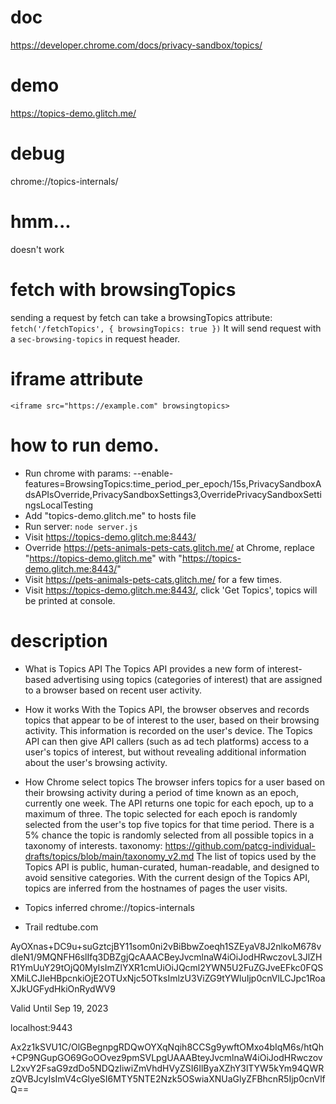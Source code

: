 # doc
https://developer.chrome.com/docs/privacy-sandbox/topics/

# demo
https://topics-demo.glitch.me/

# debug
chrome://topics-internals/ 

# hmm...
doesn't work

# fetch with browsingTopics
sending a request by fetch can take a browsingTopics attribute:
`fetch('/fetchTopics', { browsingTopics: true })`
It will send request with a `sec-browsing-topics` in request header.

# iframe attribute
`<iframe src="https://example.com" browsingtopics>`

# how to run demo.
- Run chrome with params: --enable-features=BrowsingTopics:time_period_per_epoch/15s,PrivacySandboxAdsAPIsOverride,PrivacySandboxSettings3,OverridePrivacySandboxSettingsLocalTesting
- Add "topics-demo.glitch.me" to hosts file
- Run server: `node server.js`
- Visit https://topics-demo.glitch.me:8443/
- Override https://pets-animals-pets-cats.glitch.me/ at Chrome, replace "https://topics-demo.glitch.me" with "https://topics-demo.glitch.me:8443/"
- Visit https://pets-animals-pets-cats.glitch.me/ for a few times.
- Visit https://topics-demo.glitch.me:8443/, click 'Get Topics', topics will be printed at console.

# description
- What is Topics API
The Topics API provides a new form of interest-based advertising using topics (categories of interest) that are assigned to a browser based on recent user activity.

- How it works
With the Topics API, the browser observes and records topics that appear to be of interest to the user, based on their browsing activity. 
This information is recorded on the user's device. 
The Topics API can then give API callers (such as ad tech platforms) access to a user's topics of interest, but without revealing additional information about the user's browsing activity.

- How Chrome select topics
The browser infers topics for a user based on their browsing activity during a period of time known as an epoch, currently one week.
The API returns one topic for each epoch, up to a maximum of three. The topic selected for each epoch is randomly selected from the user's top five topics for that time period.
There is a 5% chance the topic is randomly selected from all possible topics in a taxonomy of interests.
    taxonomy: https://github.com/patcg-individual-drafts/topics/blob/main/taxonomy_v2.md
    The list of topics used by the Topics API is public, human-curated, human-readable, and designed to avoid sensitive categories.
With the current design of the Topics API, topics are inferred from the hostnames of pages the user visits.

- Topics inferred
chrome://topics-internals

- Trail
redtube.com

AyOXnas+DC9u+suGztcjBY11som0ni2vBiBbwZoeqh1SZEyaV8J2nlkoM678vdIeN1/9MQNFH6slIfq3DBZgjQcAAACBeyJvcmlnaW4iOiJodHRwczovL3JlZHR1YmUuY29tOjQ0MyIsImZlYXR1cmUiOiJQcml2YWN5U2FuZGJveEFkc0FQSXMiLCJleHBpcnkiOjE2OTUxNjc5OTksImlzU3ViZG9tYWluIjp0cnVlLCJpc1RoaXJkUGFydHkiOnRydWV9

Valid Until Sep 19, 2023


localhost:9443

Ax2z1kSVU1C/OlGBegnpgRDQwOYXqNqih8CCSg9ywftOMxo4bIqM6s/htQh+CP9NGupGO69GoOOvez9pmSVLpgUAAABteyJvcmlnaW4iOiJodHRwczovL2xvY2FsaG9zdDo5NDQzIiwiZmVhdHVyZSI6IlByaXZhY3lTYW5kYm94QWRzQVBJcyIsImV4cGlyeSI6MTY5NTE2Nzk5OSwiaXNUaGlyZFBhcnR5Ijp0cnVlfQ==